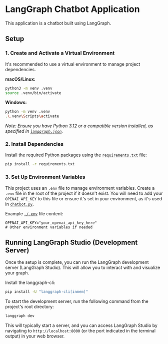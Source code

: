# LangGraph Chatbot Application

This application is a chatbot built using LangGraph.

## Setup

### 1. Create and Activate a Virtual Environment

It's recommended to use a virtual environment to manage project dependencies.

**macOS/Linux:**

```bash
python3 -m venv .venv
source .venv/bin/activate
```

**Windows:**

```bash
python -m venv .venv
.\.venv\Scripts\activate
```

_Note: Ensure you have Python 3.12 or a compatible version installed, as specified in [`langgraph.json`](/Users/ryannally/side_projects/sud_langgraph_poc/langgraph.json)._

### 2. Install Dependencies

Install the required Python packages using the [`requirements.txt`](/Users/ryannally/side_projects/sud_langgraph_poc/requirements.txt) file:

```bash
pip install -r requirements.txt
```

### 3. Set Up Environment Variables

This project uses an `.env` file to manage environment variables. Create a `.env` file in the root of the project if it doesn't exist.
You will need to add your `OPENAI_API_KEY` to this file or ensure it's set in your environment, as it's used in [`chatbot.py`](/Users/ryannally/side_projects/sud_langgraph_poc/chatbot.py).

Example [`./.env`](/Users/ryannally/side_projects/sud_langgraph_poc/.env) file content:

```env
OPENAI_API_KEY="your_openai_api_key_here"
# Other environment variables if needed
```

## Running LangGraph Studio (Development Server)

Once the setup is complete, you can run the LangGraph development server (LangGraph Studio). This will allow you to interact with and visualize your graph.

Install the langgraph-cli:

```bash
pip install -U "langgraph-cli[inmem]"
```

To start the development server, run the following command from the project's root directory:

```bash
langgraph dev
```

This will typically start a server, and you can access LangGraph Studio by navigating to `http://localhost:8000` (or the port indicated in the terminal output) in your web browser.
